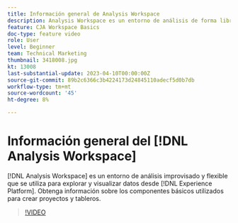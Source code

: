 ```yaml
---
title: Información general de Analysis Workspace
description: Analysis Workspace es un entorno de análisis de forma libre y flexible que se utiliza para explorar y visualizar datos de Experience Platform.
feature: CJA Workspace Basics
doc-type: feature video
role: User
level: Beginner
team: Technical Marketing
thumbnail: 3418008.jpg
kt: 13008
last-substantial-update: 2023-04-10T00:00:00Z
source-git-commit: 89b2c6366c3b4224173d24845110adecf5d0b7db
workflow-type: tm+mt
source-wordcount: '45'
ht-degree: 8%

---
```


# Información general del [!DNL Analysis Workspace]

[!DNL Analysis Workspace] es un entorno de análisis improvisado y flexible que se utiliza para explorar y visualizar datos desde [!DNL Experience Platform]. Obtenga información sobre los componentes básicos utilizados para crear proyectos y tableros.

>[!VIDEO](https://video.tv.adobe.com/v/3418008/?quality=12&learn=on)